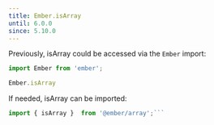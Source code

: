 ```yaml
---
title: Ember.isArray
until: 6.0.0
since: 5.10.0
---
```



Previously, isArray could be accessed via the `Ember` import:
```js
import Ember from 'ember';

Ember.isArray
```

 If needed, isArray can be imported:
```js
import { isArray }  from '@ember/array';```
